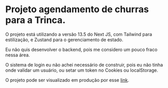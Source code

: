 # Projeto agendamento de churras para a Trinca.

O projeto está utilizando a versão 13.5 do Next JS, com Tailwind para estilização, e Zustand para o gerenciamento de estado.

Eu não quis desenvolver o backend, pois me considero um pouco fraco nessa área.

O sistema de login eu não achei necessário de construir, pois eu não tinha onde validar um usuário, ou setar um token no Cookies ou localStorage.

O projeto pode ser visualizado em produção por esse [link](https://trinca-churras.memelli.dev).